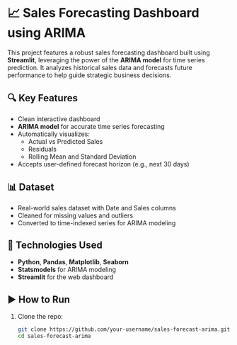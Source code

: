 # 📈 Sales Forecasting Dashboard using ARIMA

This project features a robust sales forecasting dashboard built using **Streamlit**, leveraging the power of the **ARIMA model** for time series prediction. It analyzes historical sales data and forecasts future performance to help guide strategic business decisions.

## 🔍 Key Features

- Clean interactive dashboard
- **ARIMA model** for accurate time series forecasting
- Automatically visualizes:
  - Actual vs Predicted Sales
  - Residuals
  - Rolling Mean and Standard Deviation
- Accepts user-defined forecast horizon (e.g., next 30 days)

## 📊 Dataset

- Real-world sales dataset with Date and Sales columns
- Cleaned for missing values and outliers
- Converted to time-indexed series for ARIMA modeling

## 🔧 Technologies Used

- **Python**, **Pandas**, **Matplotlib**, **Seaborn**
- **Statsmodels** for ARIMA modeling
- **Streamlit** for the web dashboard

## ▶️ How to Run

1. Clone the repo:
   ```bash
   git clone https://github.com/your-username/sales-forecast-arima.git
   cd sales-forecast-arima
